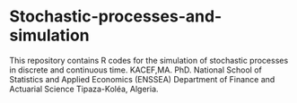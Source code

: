 # Stochastic-processes-and-simulation
This repository contains R codes for the simulation of stochastic processes in discrete and continuous time. 
KACEF,MA. PhD.
National School of Statistics and Applied Economics (ENSSEA)
Department of Finance and Actuarial Science
Tipaza-Koléa, Algeria.
